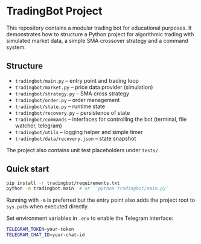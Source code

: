 # TradingBot Project

This repository contains a modular trading bot for educational purposes. It demonstrates how to structure a Python project for algorithmic trading with simulated market data, a simple SMA crossover strategy and a command system.

## Structure

- `tradingbot/main.py` – entry point and trading loop
- `tradingbot/market.py` – price data provider (simulation)
- `tradingbot/strategy.py` – SMA cross strategy
- `tradingbot/order.py` – order management
- `tradingbot/state.py` – runtime state
- `tradingbot/recovery.py` – persistence of state
- `tradingbot/commands` – interfaces for controlling the bot (terminal, file watcher, telegram)
- `tradingbot/utils` – logging helper and simple timer
- `tradingbot/data/recovery.json` – state snapshot

The project also contains unit test placeholders under `tests/`.

## Quick start

```bash
pip install -r tradingbot/requirements.txt
python -m tradingbot.main  # or ``python tradingbot/main.py``
```

Running with ``-m`` is preferred but the entry point also adds the project
root to ``sys.path`` when executed directly.

Set environment variables in ``.env`` to enable the Telegram interface:

```bash
TELEGRAM_TOKEN=your-token
TELEGRAM_CHAT_ID=your-chat-id
```
